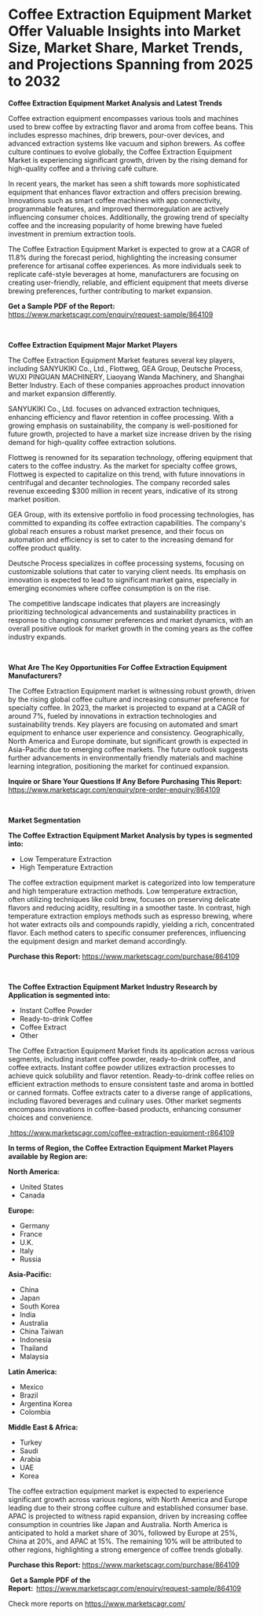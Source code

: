 <p><h1>Coffee Extraction Equipment Market Offer Valuable Insights into Market Size, Market Share, Market Trends, and Projections Spanning from 2025 to 2032</h1></p><p><strong>Coffee Extraction Equipment Market Analysis and Latest Trends</strong></p>
<p><p>Coffee extraction equipment encompasses various tools and machines used to brew coffee by extracting flavor and aroma from coffee beans. This includes espresso machines, drip brewers, pour-over devices, and advanced extraction systems like vacuum and siphon brewers. As coffee culture continues to evolve globally, the Coffee Extraction Equipment Market is experiencing significant growth, driven by the rising demand for high-quality coffee and a thriving café culture.</p><p>In recent years, the market has seen a shift towards more sophisticated equipment that enhances flavor extraction and offers precision brewing. Innovations such as smart coffee machines with app connectivity, programmable features, and improved thermoregulation are actively influencing consumer choices. Additionally, the growing trend of specialty coffee and the increasing popularity of home brewing have fueled investment in premium extraction tools.</p><p>The Coffee Extraction Equipment Market is expected to grow at a CAGR of 11.8% during the forecast period, highlighting the increasing consumer preference for artisanal coffee experiences. As more individuals seek to replicate café-style beverages at home, manufacturers are focusing on creating user-friendly, reliable, and efficient equipment that meets diverse brewing preferences, further contributing to market expansion.</p></p>
<p><strong>Get a Sample PDF of the Report:&nbsp;</strong> <a href="https://www.marketscagr.com/enquiry/request-sample/864109?utm_campaign=3534&utm_medium=2&utm_source=Github&utm_content=ia&utm_term=10042025&utm_id=coffee-extraction-equipment">https://www.marketscagr.com/enquiry/request-sample/864109</a></p>
<p>&nbsp;</p>
<p><strong>Coffee Extraction Equipment Major Market Players</strong></p>
<p><p>The Coffee Extraction Equipment Market features several key players, including SANYUKIKI Co., Ltd., Flottweg, GEA Group, Deutsche Process, WUXI PINGUAN MACHINERY, Liaoyang Wanda Machinery, and Shanghai Better Industry. Each of these companies approaches product innovation and market expansion differently.</p><p>SANYUKIKI Co., Ltd. focuses on advanced extraction techniques, enhancing efficiency and flavor retention in coffee processing. With a growing emphasis on sustainability, the company is well-positioned for future growth, projected to have a market size increase driven by the rising demand for high-quality coffee extraction solutions.</p><p>Flottweg is renowned for its separation technology, offering equipment that caters to the coffee industry. As the market for specialty coffee grows, Flottweg is expected to capitalize on this trend, with future innovations in centrifugal and decanter technologies. The company recorded sales revenue exceeding $300 million in recent years, indicative of its strong market position.</p><p>GEA Group, with its extensive portfolio in food processing technologies, has committed to expanding its coffee extraction capabilities. The company's global reach ensures a robust market presence, and their focus on automation and efficiency is set to cater to the increasing demand for coffee product quality.</p><p>Deutsche Process specializes in coffee processing systems, focusing on customizable solutions that cater to varying client needs. Its emphasis on innovation is expected to lead to significant market gains, especially in emerging economies where coffee consumption is on the rise.</p><p>The competitive landscape indicates that players are increasingly prioritizing technological advancements and sustainability practices in response to changing consumer preferences and market dynamics, with an overall positive outlook for market growth in the coming years as the coffee industry expands.</p></p>
<p>&nbsp;</p>
<p><strong>What Are The Key Opportunities For Coffee Extraction Equipment Manufacturers?</strong></p>
<p><p>The Coffee Extraction Equipment market is witnessing robust growth, driven by the rising global coffee culture and increasing consumer preference for specialty coffee. In 2023, the market is projected to expand at a CAGR of around 7%, fueled by innovations in extraction technologies and sustainability trends. Key players are focusing on automated and smart equipment to enhance user experience and consistency. Geographically, North America and Europe dominate, but significant growth is expected in Asia-Pacific due to emerging coffee markets. The future outlook suggests further advancements in environmentally friendly materials and machine learning integration, positioning the market for continued expansion.</p></p>
<p><strong>Inquire or Share Your Questions If Any Before Purchasing This Report:</strong> <a href="https://www.marketscagr.com/enquiry/pre-order-enquiry/864109?utm_campaign=3534&utm_medium=2&utm_source=Github&utm_content=ia&utm_term=10042025&utm_id=coffee-extraction-equipment">https://www.marketscagr.com/enquiry/pre-order-enquiry/864109</a></p>
<p>&nbsp;</p>
<p><strong>Market Segmentation</strong></p>
<p><strong>The Coffee Extraction Equipment Market Analysis by types is segmented into:</strong></p>
<p><ul><li>Low Temperature Extraction</li><li>High Temperature Extraction</li></ul></p>
<p><p>The coffee extraction equipment market is categorized into low temperature and high temperature extraction methods. Low temperature extraction, often utilizing techniques like cold brew, focuses on preserving delicate flavors and reducing acidity, resulting in a smoother taste. In contrast, high temperature extraction employs methods such as espresso brewing, where hot water extracts oils and compounds rapidly, yielding a rich, concentrated flavor. Each method caters to specific consumer preferences, influencing the equipment design and market demand accordingly.</p></p>
<p><strong>Purchase this Report:&nbsp;</strong><a href="https://www.marketscagr.com/purchase/864109?utm_campaign=3534&utm_medium=2&utm_source=Github&utm_content=ia&utm_term=10042025&utm_id=coffee-extraction-equipment">https://www.marketscagr.com/purchase/864109</a></p>
<p>&nbsp;</p>
<p><strong>The Coffee Extraction Equipment Market Industry Research by Application is segmented into:</strong></p>
<p><ul><li>Instant Coffee Powder</li><li>Ready-to-drink Coffee</li><li>Coffee Extract</li><li>Other</li></ul></p>
<p><p>The Coffee Extraction Equipment Market finds its application across various segments, including instant coffee powder, ready-to-drink coffee, and coffee extracts. Instant coffee powder utilizes extraction processes to achieve quick solubility and flavor retention. Ready-to-drink coffee relies on efficient extraction methods to ensure consistent taste and aroma in bottled or canned formats. Coffee extracts cater to a diverse range of applications, including flavored beverages and culinary uses. Other market segments encompass innovations in coffee-based products, enhancing consumer choices and convenience.</p></p>
<p><a href="https://www.marketscagr.com/coffee-extraction-equipment-r864109?utm_campaign=3534&utm_medium=2&utm_source=Github&utm_content=ia&utm_term=10042025&utm_id=coffee-extraction-equipment">&nbsp;https://www.marketscagr.com/coffee-extraction-equipment-r864109</a></p>
<p><strong>In terms of Region, the Coffee Extraction Equipment Market Players available by Region are:</strong></p>
<p>
    <p> <strong> North America: </strong>
        <ul>
            <li>United States</li>
            <li>Canada</li>
        </ul>
        </p> 
    <p> <strong> Europe: </strong>
        <ul>
            <li>Germany</li>
            <li>France</li>
            <li>U.K.</li>
            <li>Italy</li>
            <li>Russia</li>
        </ul>
        </p> 
    <p> <strong> Asia-Pacific: </strong>
        <ul>
            <li>China</li>
            <li>Japan</li>
            <li>South Korea</li>
            <li>India</li>
            <li>Australia</li>
            <li>China Taiwan</li>
            <li>Indonesia</li>
            <li>Thailand</li>
            <li>Malaysia</li>
        </ul>
        </p> 
    <p> <strong> Latin America: </strong>
        <ul>
            <li>Mexico</li>
            <li>Brazil</li>
            <li>Argentina Korea</li>
            <li>Colombia</li>
        </ul>
        </p> 
    <p> <strong> Middle East & Africa: </strong>
        <ul>
            <li>Turkey</li>
            <li>Saudi</li>
            <li>Arabia</li>
            <li>UAE</li>
            <li>Korea</li>
        </ul>
    </p>
    </p>
<p><p>The coffee extraction equipment market is expected to experience significant growth across various regions, with North America and Europe leading due to their strong coffee culture and established consumer base. APAC is projected to witness rapid expansion, driven by increasing coffee consumption in countries like Japan and Australia. North America is anticipated to hold a market share of 30%, followed by Europe at 25%, China at 20%, and APAC at 15%. The remaining 10% will be attributed to other regions, highlighting a strong emergence of coffee trends globally.</p></p>
<p><strong>Purchase this Report: </strong><a href="https://www.marketscagr.com/purchase/864109?utm_campaign=3534&utm_medium=2&utm_source=Github&utm_content=ia&utm_term=10042025&utm_id=coffee-extraction-equipment">https://www.marketscagr.com/purchase/864109</a></p>
<p>&nbsp;<strong>Get a Sample PDF of the Report:&nbsp;&nbsp;</strong><a href="https://www.marketscagr.com/enquiry/request-sample/864109?utm_campaign=3534&utm_medium=2&utm_source=Github&utm_content=ia&utm_term=10042025&utm_id=coffee-extraction-equipment">https://www.marketscagr.com/enquiry/request-sample/864109</a></p>
<p><strong></strong></p>
<p>Check more reports on <a href="https://www.marketscagr.com/?utm_campaign=3534&utm_medium=2&utm_source=Github&utm_content=ia&utm_term=10042025&utm_id=coffee-extraction-equipment">https://www.marketscagr.com/</a></p>